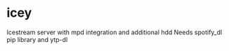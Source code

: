 # icey
Icestream server with mpd integration and additional hdd
Needs spotify_dl pip library and ytp-dl
